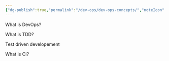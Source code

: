 ```yaml
---
{"dg-publish":true,"permalink":"/dev-ops/dev-ops-concepts/","noteIcon":""}
---
```


What is DevOps?

What is TDD?

Test driven developement

What is CI?

